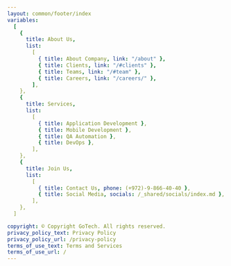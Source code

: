 ```yaml
---
layout: common/footer/index
variables:
  [
    {
      title: About Us,
      list:
        [
          { title: About Company, link: "/about" },
          { title: Clients, link: "/#clients" },
          { title: Teams, link: "/#team" },
          { title: Careers, link: "/careers/" },
        ],
    },
    {
      title: Services,
      list:
        [
          { title: Application Development },
          { title: Mobile Development },
          { title: QA Automation },
          { title: DevOps },
        ],
    },
    {
      title: Join Us,
      list:
        [
          { title: Contact Us, phone: (+972)-9-866-40-40 },
          { title: Social Media, socials: /_shared/socials/index.md },
        ],
    },
  ]

copyright: © Copyright GoTech. All rights reserved.
privacy_policy_text: Privacy Policy
privacy_policy_url: /privacy-policy
terms_of_use_text: Terms and Services
terms_of_use_url: /
---
```

